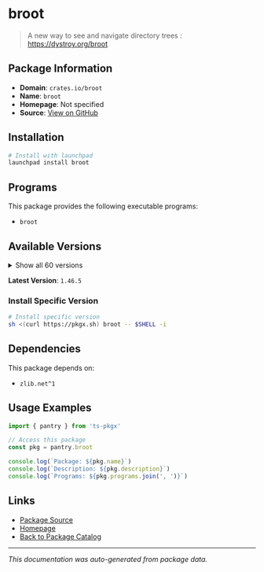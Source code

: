 # broot

> A new way to see and navigate directory trees : https://dystroy.org/broot

## Package Information

- **Domain**: `crates.io/broot`
- **Name**: `broot`
- **Homepage**: Not specified
- **Source**: [View on GitHub](https://github.com/pkgxdev/pantry/tree/main/projects/crates.io/broot/package.yml)

## Installation

```bash
# Install with launchpad
launchpad install broot
```

## Programs

This package provides the following executable programs:

- `broot`

## Available Versions

<details>
<summary>Show all 60 versions</summary>

- `1.46.5`, `1.46.4`, `1.46.3`, `1.46.2`, `1.46.1`
- `1.46.0`, `1.45.1`, `1.45.0`, `1.44.7`, `1.44.6`
- `1.44.5`, `1.44.4`, `1.44.3`, `1.44.2`, `1.44.1`
- `1.44.0`, `1.43.0`, `1.42.0`, `1.41.1`, `1.41.0`
- `1.40.0`, `1.39.2`, `1.39.1`, `1.39.0`, `1.38.0`
- `1.37.0`, `1.36.1`, `1.36.0`, `1.35.0`, `1.34.0`
- `1.33.1`, `1.33.0`, `1.32.0`, `1.31.0`, `1.30.2`
- `1.30.1`, `1.30.0`, `1.29.0`, `1.28.1`, `1.28.0`
- `1.27.0`, `1.26.1`, `1.26.0`, `1.25.2`, `1.25.1`
- `1.25.0`, `1.24.2`, `1.24.1`, `1.24.0`, `1.23.0`
- `1.22.1`, `1.22.0`, `1.21.3`, `1.21.2`, `1.21.1`
- `1.21.0`, `1.20.2`, `1.20.1`, `1.20.0`, `1.16.2`

</details>

**Latest Version**: `1.46.5`

### Install Specific Version

```bash
# Install specific version
sh <(curl https://pkgx.sh) broot -- $SHELL -i
```

## Dependencies

This package depends on:

- `zlib.net^1`

## Usage Examples

```typescript
import { pantry } from 'ts-pkgx'

// Access this package
const pkg = pantry.broot

console.log(`Package: ${pkg.name}`)
console.log(`Description: ${pkg.description}`)
console.log(`Programs: ${pkg.programs.join(', ')}`)
```

## Links

- [Package Source](https://github.com/pkgxdev/pantry/tree/main/projects/crates.io/broot/package.yml)
- [Homepage](#)
- [Back to Package Catalog](../package-catalog.md)

---

*This documentation was auto-generated from package data.*
